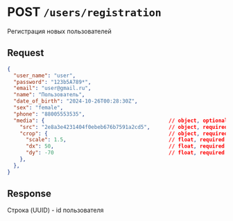 # **POST** `/users/registration`

Регистрация новых пользователей

## Request 

```json
{
  "user_name": "user",
  "password": "123b5A789*",
  "email": "user@gmail.ru",
  "name": "Пользователь",
  "date_of_birth": "2024-10-26T00:28:30Z",
  "sex": "female",
  "phone": "88005553535",
  "media": {                                        // object, optional
    "src": "2e8a3e4231404f0ebeb676b7591a2cd5",      // object, required
    "crop": {                                       // object, required
      "scale": 1.5,                                 // float, required (default = 1)
      "dx": 50,                                     // float, required (default = 0)
      "dy": -70                                     // float, required (default = 0)
    },
  },
}
```

## Response

Строка (UUID) - id пользователя